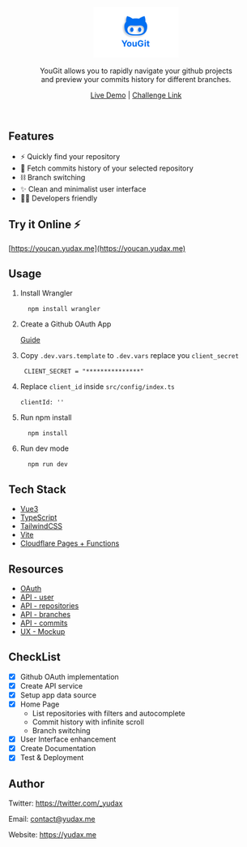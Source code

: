 <br>
<p align=center>
<img src="./docs/yougit.png" width=168 >
<p>
<p align=center>YouGit allows you to rapidly navigate your github projects<br> and preview your commits history for different branches.</p>
<p align=center>
<a href="https://youcan.yudax.me">Live Demo</a>  | 
<a href="https://github.com/NextmediaMa/coding-challenges/tree/master/Junior%20Software%20Engineer%20-%20Frontend%20(VueJS)">Challenge Link</a>
</p>
<br>

## **Features**

- ⚡ Quickly find your repository
- 📍 Fetch commits history of your selected repository
- ⛓️ Branch switching
- ✨ Clean and minimalist user interface
- 👨‍💻 Developers friendly

## **Try it Online ⚡**

[https://youcan.yudax.me](https://youcan.yudax.me)

## **Usage**

1. Install Wrangler

   ```
     npm install wrangler
   ```

2. Create a Github OAuth App

   [Guide](https://docs.github.com/en/developers/apps/building-oauth-apps/creating-an-oauth-app)

3. Copy `.dev.vars.template` to `.dev.vars` replace you `client_secret`

   ```
    CLIENT_SECRET = "***************"
   ```

4. Replace `client_id` inside `src/config/index.ts`
   ```
   clientId: ''
   ```
5. Run npm install

   ```
     npm install
   ```

6. Run dev mode
   ```
     npm run dev
   ```

## **Tech Stack**

- [Vue3](https://vuejs.org/)
- [TypeScript](https://www.typescriptlang.org/)
- [TailwindCSS](https://tailwindcss.com/)
- [Vite](https://vitejs.dev/)
- [Cloudflare Pages + Functions](https://developers.cloudflare.com/pages/platform/functions/)

## **Resources**

- [OAuth](https://docs.github.com/en/developers/apps/building-oauth-apps/creating-an-oauth-app)
- [API - user](https://docs.github.com/en/rest/users/users)
- [API - repositories](https://docs.github.com/en/rest/repos/repos#list-repositories-for-the-authenticated-user)
- [API - branches](https://docs.github.com/en/rest/branches/branches)
- [API - commits](https://docs.github.com/en/rest/commits/commits)
- [UX - Mockup](https://app.moqups.com/sZB0qKZrxH/view/page/a34175fd3)

## **CheckList**

- [x] Github OAuth implementation
- [x] Create API service
- [x] Setup app data source
- [x] Home Page
  - List repositories with filters and autocomplete
  - Commit history with infinite scroll
  - Branch switching
- [x] User Interface enhancement
- [x] Create Documentation
- [x] Test & Deployment

## **Author**

Twitter: https://twitter.com/_yudax

Email: contact@yudax.me

Website: https://yudax.me
